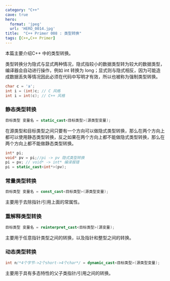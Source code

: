 ```yaml
---
category: "C++"
cave: true
hero:
  format: 'jpeg'
  url: 'HERO_0014.jpg'
title:  "C++ Primer 008 : 类型转换"
tags: [C++,C++ Primer]
---
```

本篇主要介绍C++ 中的类型转换。

类型转换分为隐式与显式两种情况，隐式指较小的数据类型转为较大的数据类型，编译器会自动进行操作，例如 int 转换为 long；显式则与隐式相反，因为可能造成数据丢失等情况因此必须在代码中写明才有效，所以也被称为强制类型转换。

```cpp
char c = 'a';
int i = (int)c; // C 风格
int i = int(c); // C++ 风格
```


### 静态类型转换

```cpp
目标类型 变量名 = static_cast<目标类型>(源类型变量);
```

在源类型和目标类型之间只要有一个方向可以做隐式类型转换，那么在两个方向上都可以使用静态类型转换，反之如果在两个方向上都不能做隐式类型转换，那么在两个方向上都不能做静态类型转换。

```cpp
int* pi;
void* pv = pi;//pi -> pv 隐式类型转换
pi = pv; // void* -> int* 编译报错
pi = static_cast<int*>(pv);
```


### 常量类型转换

```cpp
目标类型 变量名 = const_cast<目标类型>(源类型变量);
```


主要用于去除指针/引用上面的常属性。

### 重解释类型转换

```cpp
目标类型 变量名 = reinterpret_cast<目标类型>(源变量);
```

主要用于任意指针类型之间的转换，以及指针和整型之间的转换。

### 动态类型转换

```cpp
int n/*4个字节->2个short->4个char*/ = dynamic_cast<目标类型>(源类型变量);
```

主要用于具有多态特性的父子类指针/引用之间的转换。




